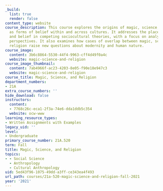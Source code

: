 ```yaml
---
_build:
  list: true
  render: false
content_type: website
course_description: This course explores the origins of magic, science, and religion
  as forms of belief within and across cultures. It addresses the place of rationality
  and belief in competing sociocultural theories, with a focus on analyzing modern
  perspectives. It also examines how cases of overlap between magic, science, and
  religion raise new questions about modernity and human nature.
course_image:
  content: 3b6c8864-5530-44f4-9963-cff4d49f0a4c
  website: magic-science-and-religion
course_image_thumbnail:
  content: 7ab4966f-ac23-4203-8e05-f90e18e947c3
  website: magic-science-and-religion
course_title: Magic, Science, and Religion
department_numbers:
- 21A
extra_course_numbers: ''
hide_download: false
instructors:
  content:
  - 7768c26c-eca1-2f3a-74e6-dda1ddb5c354
  website: ocw-www
learning_resource_types:
- Written Assignments with Examples
legacy_uid: ''
level:
- Undergraduate
primary_course_number: 21A.520
term: Fall
title: Magic, Science, and Religion
topics:
- - Social Science
  - Anthropology
  - Cultural Anthropology
uid: 5ed43f96-1075-49dd-a3ff-ce343ea4f493
url_path: courses/21a-520-magic-science-and-religion-fall-2021
year: '2021'
---
```

